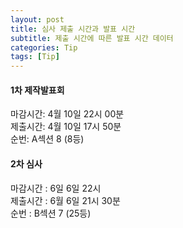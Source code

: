 ```yaml
---
layout: post
title: 심사 제출 시간과 발표 시간
subtitle: 제출 시간에 따른 발표 시간 데이터
categories: Tip
tags: [Tip]
---
```

#### 1차 제작발표회 
마감시간: 4월 10일 22시 00분  
제출시간: 4월 10일 17시 50분  
순번: A섹션 8 (8등)


#### 2차 심사
마감시간 : 6일 6일 22시  
제출시간 : 6월 6일 21시 30분  
순번 :  B섹션 7 (25등)
